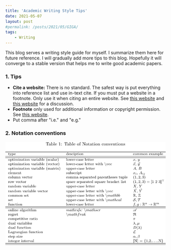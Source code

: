 ```yaml
---
title: 'Academic Writing Style Tips'
date: 2021-05-07
layout: post
#permalink: /posts/2021/05/GIGA/
tags:
    - Writing
---
```


This blog serves a writing style guide for myself. I summarize them here for future reference. I will gradually add more tips to this blog. Hopefully it will converge to a stable version that helps me to write good academic papers.

### 1. Tips

- **Cite a website:** There is no standard. The safest way is put everything into reference list and use in-text cite. If you must put a website in a footnote. Only use it when citing an entire website. See [this website](https://www.scribbr.com/apa-examples/website/) and [this website](https://academia.stackexchange.com/questions/8098/how-should-i-cite-a-website-url) for a discussion. 
- **Footnote** only used for additional information or copyright permission. See [this website](https://writingcommons.org/article/using-footnotes-apa/).
- Put comma after "i.e." and "e.g."


### 2. Notation conventions

<div class="row mt-3">
    <div class="col-sm mt-3 mt-md-0">
        <img class="img-fluid rounded z-depth-1" 
        src="https://raw.githubusercontent.com/sujunyan/tex-gallery/main/submodules/notation/notation.png">
    </div>
</div>

![]()


